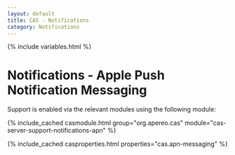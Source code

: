 ```yaml
---
layout: default
title: CAS - Notifications
category: Notifications
---
```


{% include variables.html %}

# Notifications - Apple Push Notification Messaging

Support is enabled via the relevant modules using the following module:

{% include_cached casmodule.html group="org.apereo.cas" module="cas-server-support-notifications-apn" %}

{% include_cached casproperties.html properties="cas.apn-messaging" %}
